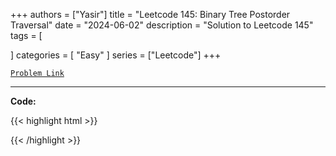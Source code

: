 
+++
authors = ["Yasir"]
title = "Leetcode 145: Binary Tree Postorder Traversal"
date = "2024-06-02"
description = "Solution to Leetcode 145"
tags = [
    
]
categories = [
    "Easy"
]
series = ["Leetcode"]
+++



[`Problem Link`](https://leetcode.com/problems/binary-tree-postorder-traversal/description/)

---

**Code:**

{{< highlight html >}}

{{< /highlight >}}

